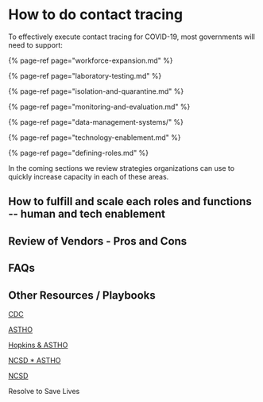 # How to do contact tracing

To effectively execute contact tracing for COVID-19, most governments will need to support:

{% page-ref page="workforce-expansion.md" %}

{% page-ref page="laboratory-testing.md" %}

{% page-ref page="isolation-and-quarantine.md" %}

{% page-ref page="monitoring-and-evaluation.md" %}

{% page-ref page="data-management-systems/" %}

{% page-ref page="technology-enablement.md" %}

{% page-ref page="defining-roles.md" %}

In the coming sections we review strategies organizations can use to quickly increase capacity in each of these areas.

## 

## 

## 

## 

## How to fulfill and scale each roles and functions -- human and tech enablement

## 

## Review of Vendors - Pros and Cons

## FAQs

## Other Resources / Playbooks

[CDC](https://www.cdc.gov/coronavirus/2019-ncov/php/open-america/contact-tracing.html)

[ASTHO](https://www.astho.org/COVID-19/A-National-Approach-for-Contact-Tracing/)

[Hopkins & ASTHO](https://www.centerforhealthsecurity.org/our-work/pubs_archive/pubs-pdfs/2020/200410-national-plan-to-contact-tracing.pdf)

[NCSD \* ASTHO](https://www.ncsddc.org/resource/making-contact-a-training-for-covid-19-contact-tracers/)

[NCSD](https://www.ncsddc.org/covid-command-center-std-program-resources/)

Resolve to Save Lives

